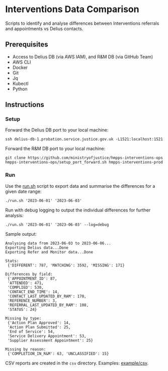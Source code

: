 # Interventions Data Comparison

Scripts to identify and analyse differences between Interventions referrals and appointments vs Delius contacts.

## Prerequisites

* Access to Delius DB (via AWS IAM), and R&M DB (via GitHub Team)
* AWS CLI
* Docker
* Git
* Jq
* Kubectl
* Python

## Instructions

### Setup
Forward the Delius DB port to your local machine:
```shell
ssh delius-db-1.probation.service.justice.gov.uk -L1521:localhost:1521
```

Forward the R&M DB port to your local machine:
```shell
git clone https://github.com/ministryofjustice/hmpps-interventions-ops
hmpps-interventions-ops/setup_port_forward.sh hmpps-interventions-prod
```

### Run
Use the [run.sh](./run.sh) script to export data and summarise the differences for a given date range:
```shell
./run.sh '2023-06-01' '2023-06-03'
```

Run with debug logging to output the individual differences for further analysis:
```shell
./run.sh '2023-06-01' '2023-06-03' --log=debug
```

Sample output:
```
Analysing data from 2023-06-03 to 2023-06-06...
Exporting Delius data...Done
Exporting Refer and Monitor data...Done

Stats:
 {'DIFFERENT': 787, 'MATCHING': 3592, 'MISSING': 171}

Differences by field:
 {'APPOINTMENT_ID': 87,
 'ATTENDED': 471,
 'COMPLIED': 530,
 'CONTACT_END_TIME': 14,
 'CONTACT_LAST_UPDATED_BY_RAM': 170,
 'REFERENCE_NUMBER': 3,
 'REFERRAL_LAST_UPDATED_BY_RAM': 108,
 'STATUS': 24}

Missing by type:
 {'Action Plan Approved': 14,
 'Action Plan Submitted': 25,
 'End of Service': 54,
 'Service Delivery Appointment': 53,
 'Supplier Assessment Appointment': 25}

Missing by reason:
 {'COMPLETION_IN_R&M': 63, 'UNCLASSIFIED': 15}
```

CSV reports are created in the `csv` directory. Examples: [example/csv](./example/csv).
